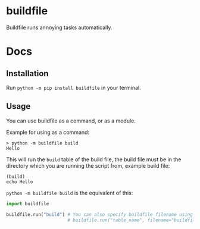 # buildfile
Buildfile runs annoying tasks automatically.

# Docs

## Installation

Run `python -m pip install buildfile` in your terminal.

## Usage

You can use buildfile as a command, or as a module.

Example for using as a command:
```
> python -m buildfile build
Hello
```

This will run the `build` table of the build file, the build file must be in the directory which you are running the script from, example build file:

```
(build)
echo Hello
```

`python -m buildfile build` is the equivalent of this:

```py
import buildfile

buildfile.run("build") # You can also specify buildfile filename using
                       # buildfile.run("table_name", filename="buildfile_name")
```